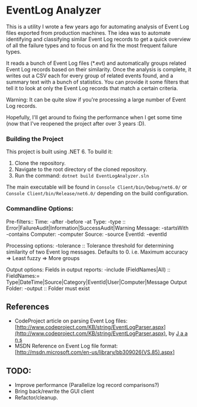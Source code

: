 EventLog Analyzer
=================

This is a utility I wrote a few years ago for automating analysis of Event Log files exported from production machines.
The idea was to automate identifying and classifying similar Event Log records to get a quick overview of all the failure types and to focus on and fix the most frequent failure types.

It reads a bunch of Event Log files (*.evt) and automatically groups related Event Log records based on their similarity.
Once the analysis is complete, it writes out a CSV each for every group of related events found, and a summary text with a bunch of statistics.
You can provide it some filters that tell it to look at only the Event Log records that match a certain criteria.

Warning: It can be quite slow if you're processing a large number of Event Log records.

Hopefully, I'll get around to fixing the performance when I get some time (now that I've reopened the project after over 3 years :D).

### Building the Project
This project is built using .NET 6. To build it:
1. Clone the repository.
2. Navigate to the root directory of the cloned repository.
3. Run the command: `dotnet build EventLogAnalyzer.sln`

The main executable will be found in `Console Client/bin/Debug/net6.0/` or `Console Client/bin/Release/net6.0/` depending on the build configuration.

### Commandline Options:
  Pre-filters::
    Time: -after -before -at
    Type: -type :: Error|FailureAudit|Information|SuccessAudit|Warning
    Message: -startsWith -contains
    Computer: -computer
    Source: -source
    EventId: -eventId

  Processing options:
    -tolerance :: Tolerance threshold for determining similarity of two Event log messages.
                  Defaults to 0. i.e. Maximum accuracy => Least fuzzy => More groups
    
  Output options: 
    Fields in output reports: -include (FieldNames|All) :: FieldNames:= Type|DateTime|Source|Category|EventId|User|Computer|Message
    Output Folder: -output :: Folder must exist

References
----------
* CodeProject article on parsing Event Log files: [http://www.codeproject.com/KB/string/EventLogParser.aspx](http://www.codeproject.com/KB/string/EventLogParser.aspx), by [J a a n s](http://www.codeproject.com/Members/J-a-a-n-s)
* MSDN Reference on Event Log file format: [http://msdn.microsoft.com/en-us/library/bb309026(VS.85).aspx]

TODO:
-----
* Improve performance (Parallelize log record comparisons?)
* Bring back/rewrite the GUI client
* Refactor/cleanup.
